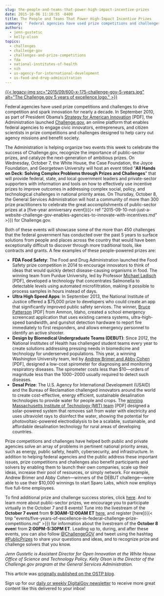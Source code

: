 ```yaml
---
slug: the-people-and-teams-that-power-high-impact-incentive-prizes
date: 2015-10-06 11:10:55 -0400
title: The People and Teams That Power High-Impact Incentive Prizes
summary: ' Federal agencies have used prize competitions and challenges to drive competition and spark innovation for nearly a decade. In September 2010, as part of President Obama’s Strategy for American Innovation [PDF], the Administration launched Challenge.gov, an online platform that enables federal agencies to engage civic'
authors:
  - jenn-gustetic
  - kelly-olson
topics:
  - challenges
  - challenge-gov
  - challenges-and-prize-competitions
  - fda
  - national-institutes-of-health
  - nih
  - us-agency-for-international-development
  - us-food-and-drug-administration
---
```


[{{< legacy-img src="2015/09/600-x-175-challenge-gov-5-years.jpg" alt="The Challenge.gov 5 years of excellence logo." >}}](https://s3.amazonaws.com/digitalgov/_legacy-img/2015/09/600-x-175-challenge-gov-5-years.jpg)

Federal agencies have used prize competitions and challenges to drive competition and spark innovation for nearly a decade. In September 2010, as part of President Obama’s [Strategy for American Innovation](https://www.whitehouse.gov/sites/default/files/uploads/InnovationStrategy.pdf) [PDF], the Administration launched [Challenge.gov](https://www.challenge.gov/), an online platform that enables federal agencies to engage civic innovators, entrepreneurs, and citizen scientists in prize competitions and challenges designed to help carry out agency missions and benefit society.

The Administration is helping organize two events this week to celebrate the success of Challenge.gov, recognize the importance of public-sector prizes, and catalyze the next-generation of ambitious prizes. On Wednesday, October 7, the White House, the Case Foundation, the Joyce Foundation, and Georgetown University will host an event titled “**All Hands on Deck: Solving Complex Problems through Prizes and Challenges**” that will provide federal, state, and local government leaders and private-sector supporters with information and tools on how to effectively use incentive prizes to improve outcomes in addressing complex social, policy, and technological challenges in national priority areas. On Thursday, October 8, the General Services Administration will host a community of more than 300 prize practitioners to celebrate the great accomplishments of public-sector prizes at a [five-year anniversary event]({{< ref "2015-09-10-not-just-a-website-challenge-gov-enables-agencies-to-innovate-with-incentives.md" >}}) for Challenge.gov.

Both of these events will showcase some of the more than 450 challenges that the federal government has conducted over the past 5 years to surface solutions from people and places across the country that would have been exceptionally difficult to discover through more traditional tools, like contracts and grants. A few examples of these people-powered prizes are:

  * **FDA Food Safety**: The Food and Drug Administration launched the Food Safety prize competition in 2014 to encourage innovators to think of ideas that would quickly detect disease-causing organisms in food. The winning team from Purdue University, led by Professor [Michael Ladisch](https://www.challenge.gov/files/2015/09/FINAL-Food-Safety-09302015.pdf) [PDF], developed a technology that concentrates Salmonella to detectable levels using automated microfiltration, making it possible to process samples in hours instead of days.
  * **Ultra High Speed Apps**: In September 2013, the National Institute of Justice offered a $75,000 prize to developers who could create an app that significantly improved public safety services. The winner, [Bruce Patterson](https://www.challenge.gov/files/2015/09/FINAL-UHS-09302015.pdf) [PDF] from Ammon, Idaho, created a school emergency screencast application that uses existing camera systems, ultra-high-speed bandwidth, and gunshot detection hardware to report fire immediately to first responders, and allows emergency personnel to identify an active shooter.
  * **Design by Biomedical Undergraduate Teams (DEBUT)**: Since 2012, the National Institutes of Health has challenged student teams every year to create solutions addressing pressing needs in biomedicine and technology for underserved populations. This year, a winning Washington University team, led by [Andrew Brimer and Abby Cohen](https://www.challenge.gov/files/2015/09/FINAL-DEBUT-09302015.pdf) [PDF], designed a low-cost spirometer for diagnosing and monitoring respiratory diseases. The spirometer costs less than $10—orders of magnitude less than the $1000-$2000 usually required to detect such diseases.
  * **Desal Prize**: The U.S. Agency for International Development (USAID) and the Bureau of Reclamation challenged innovators around the world to create cost-effective, energy efficient, sustainable desalination technologies to provide water for people and crops. The [winning Massachusetts Institute of Technology (MIT) team](https://www.challenge.gov/files/2015/09/FINAL-DESAL-09302015.pdf) [PDF] designed a solar-powered system that removes salt from water with electricity and uses ultraviolet rays to disinfect the water, showing the potential for photovoltaic-powered electrodialysis to be a scalable, sustainable, and affordable desalination technology for rural areas of developing countries.

Prize competitions and challenges have helped both public and private agencies solve an array of problems in pertinent national priority areas, such as energy, public safety, health, cybersecurity, and infrastructure. In addition to helping federal agencies and the public address these important issues, prize competitions and challenges also benefit participants and solvers by enabling them to launch their own companies, scale up their ideas, increase their pool of resources, or simply network. For example, Andrew Brimer and Abby Cohen—winners of the DEBUT challenge—were able to use their $10,000 winnings to start Sparo Labs, which now employs five full-time employees.

To find additional prize and challenge success stories, click [here](https://www.challenge.gov/success-stories/). And to learn more about public-sector prizes, we encourage you to participate virtually in the October 7 and 8 events! Tune into the livestream of the **October 7 event** from **9:30AM-12:00AM ET** [here](http://spi.georgetown.edu/prizes-live), and register [here]({{< tmp "events/five-years-of-excellence-in-federal-challenge-prize-competitions.md" >}}) for information about the livestream of the **October 8 even**t from **2:00PM-5:30PM ET**. Leading up to, during, and after these events, you can also follow [@ChallengeGOV](https://twitter.com/challengegov) and tweet using the hashtag [#PublicPrizes](https://twitter.com/search?src=typd&q=%23publicprizes) to share your questions and ideas, and to recognize prize and challenge solvers that you know.

_Jenn Gustetic is Assistant Director for Open Innovation at the White House Office of Science and Technology Policy._
_Kelly Olson is the Director of the Challenge.gov program at the General Services Administration._

This article was [originally published on the OSTP blog](https://www.whitehouse.gov/blog/2015/10/05/people-and-teams-power-high-impact-incentive-prizes).

Sign up for our <a href="https://public.govdelivery.com/accounts/USHOWTO/subscriber/new" target="_blank">daily or weekly DigitalGov newsletter</a> to receive more great content like this delivered to your inbox!
